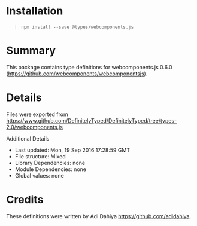 # Installation
> `npm install --save @types/webcomponents.js`

# Summary
This package contains type definitions for webcomponents.js 0.6.0 (https://github.com/webcomponents/webcomponentsjs).

# Details
Files were exported from https://www.github.com/DefinitelyTyped/DefinitelyTyped/tree/types-2.0/webcomponents.js

Additional Details
 * Last updated: Mon, 19 Sep 2016 17:28:59 GMT
 * File structure: Mixed
 * Library Dependencies: none
 * Module Dependencies: none
 * Global values: none

# Credits
These definitions were written by Adi Dahiya <https://github.com/adidahiya>.
